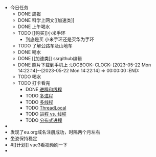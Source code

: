 - 今日任务
	- DONE 周报
	- DONE 科学上网文[[加速类]]
	- DONE 上午喝水
	- TODO [[购买]]小米手环
		- 到底是买 小米手环还是买华为手环
	- TODO 了解公路车及山地车
	- DONE 喝水
	- DONE [[加速类]] ssrgithub编辑
	- DONE 照片下载到手机上
	  :LOGBOOK:
	  CLOCK: [2023-05-22 Mon 14:22:14]--[2023-05-22 Mon 14:22:14] =>  00:00:00
	  :END:
	- TODO 喝水
	- TODO 打卡看完
		- DONE [进程和线程](https://www.liaoxuefeng.com/wiki/1016959663602400/1017627212385376)
		- TODO [多进程](https://www.liaoxuefeng.com/wiki/1016959663602400/1017628290184064)
		- TODO [多线程](https://www.liaoxuefeng.com/wiki/1016959663602400/1017629247922688)
		- TODO [ThreadLocal](https://www.liaoxuefeng.com/wiki/1016959663602400/1017630786314240)
		- TODO [进程 vs. 线程](https://www.liaoxuefeng.com/wiki/1016959663602400/1017631469467456)
		- TODO [分布式进程](https://www.liaoxuefeng.com/wiki/1016959663602400/1017631559645600)
-
- 发现了eu.org域名注册成功，时隔两个月左右
- 坐姿保持稳定
- #[[计划]] vue3看视频刷一下
-